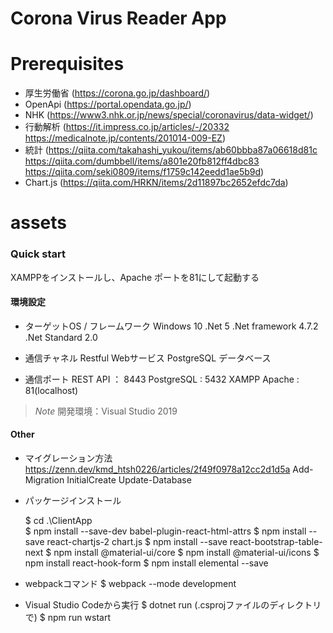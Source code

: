 # Corona Virus Reader App



# Prerequisites
* 厚生労働省 (https://corona.go.jp/dashboard/)
* OpenApi (https://portal.opendata.go.jp/)
* NHK (https://www3.nhk.or.jp/news/special/coronavirus/data-widget/)
* 行動解析 (https://it.impress.co.jp/articles/-/20332 https://medicalnote.jp/contents/201014-009-EZ)
* 統計 (https://qiita.com/takahashi_yukou/items/ab60bbba87a06618d81c
        https://qiita.com/dumbbell/items/a801e20fb812ff4dbc83
        https://qiita.com/seki0809/items/f1759c142eedd1ae5b9d)
* Chart.js (https://qiita.com/HRKN/items/2d11897bc2652efdc7da)

# assets



### Quick start 

XAMPPをインストールし、Apache ポートを81にして起動する

#### 環境設定

- ターゲットOS / フレームワーク
  Windows 10
  .Net 5
  .Net framework 4.7.2
  .Net Standard 2.0

- 通信チャネル
  Restful Webサービス
  PostgreSQL データベース

- 通信ポート
  REST API ： 8443
  PostgreSQL : 5432
  XAMPP Apache : 81(localhost)

> *Note* 開発環境：Visual Studio 2019

#### Other

- マイグレーション方法
  https://zenn.dev/kmd_htsh0226/articles/2f49f0978a12cc2d1d5a
  Add-Migration InitialCreate
  Update-Database

- パッケージインストール

  $ cd .\ClientApp\
  $ npm install --save-dev babel-plugin-react-html-attrs
  $ npm install --save react-chartjs-2 chart.js
  $ npm install --save react-bootstrap-table-next
  $ npm install @material-ui/core
  $ npm install @material-ui/icons
  $ npm install react-hook-form
  $ npm install elemental --save

- webpackコマンド
  $ webpack --mode development

- Visual Studio Codeから実行
  $ dotnet run (.csprojファイルのディレクトリで)
  $ npm run wstart